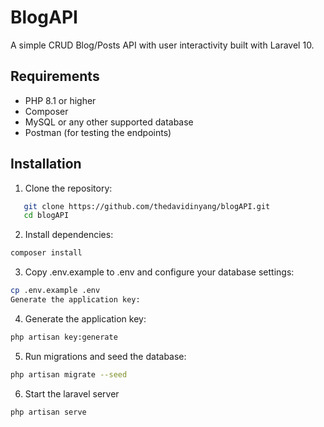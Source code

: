 # BlogAPI

A simple CRUD Blog/Posts API with user interactivity built with Laravel 10.

## Requirements

- PHP 8.1 or higher
- Composer
- MySQL or any other supported database
- Postman (for testing the endpoints)

## Installation

1. Clone the repository:
```bash
   git clone https://github.com/thedavidinyang/blogAPI.git
   cd blogAPI
   ```


2. Install dependencies:

```bash
composer install
```
3. Copy .env.example to .env and configure your database settings:

```bash
cp .env.example .env
Generate the application key:
```

4. Generate the application key:
```bash
php artisan key:generate
```
5. Run  migrations and seed the database:
```bash
php artisan migrate --seed
```
6. Start the laravel server
```bash
php artisan serve
```